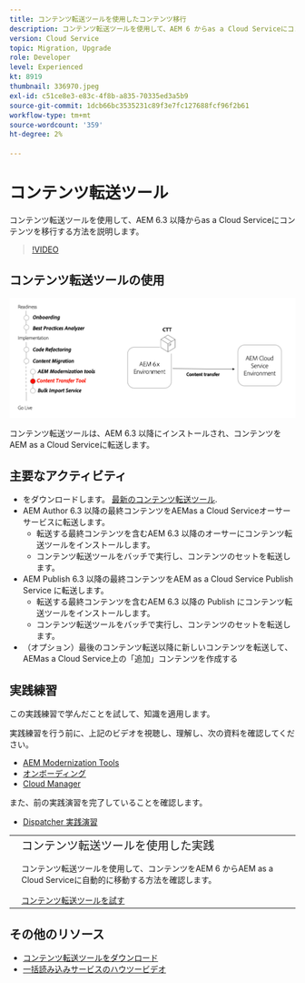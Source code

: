 ```yaml
---
title: コンテンツ転送ツールを使用したコンテンツ移行
description: コンテンツ転送ツールを使用して、AEM 6 からas a Cloud Serviceにコンテンツを移行する方法を説明します。
version: Cloud Service
topic: Migration, Upgrade
role: Developer
level: Experienced
kt: 8919
thumbnail: 336970.jpeg
exl-id: c51ce8e3-e83c-4f8b-a835-70335ed3a5b9
source-git-commit: 1dcb66bc3535231c89f3e7fc127688fcf96f2b61
workflow-type: tm+mt
source-wordcount: '359'
ht-degree: 2%

---
```



# コンテンツ転送ツール

コンテンツ転送ツールを使用して、AEM 6.3 以降からas a Cloud Serviceにコンテンツを移行する方法を説明します。

>[!VIDEO](https://video.tv.adobe.com/v/336970/?quality=12&learn=on)

## コンテンツ転送ツールの使用

![コンテンツ転送ツールのライフサイクル](../assets/content-transfer-tool.png)

コンテンツ転送ツールは、AEM 6.3 以降にインストールされ、コンテンツをAEM as a Cloud Serviceに転送します。

## 主要なアクティビティ

+ をダウンロードします。 [最新のコンテンツ転送ツール](https://experience.adobe.com/#/downloads/content/software-distribution/en/aemcloud.html?fulltext=Content*+Transfer*+Tool*&amp;1_group.propertyvalues.property=.%2Fjcr%3Acontent%2Fmetadata%2Fdc%3AsoftwareType&amp;1_group.propertyvalues.operation=equals&amp;1_group.propertyvalues.0_values=software-type%3Autoling&amp;orderby=%40jcr%3Fjcr%3AlastOrderby.sort&amp;layout=list&amp;p.offset=0&amp;p.limit=2).
+ AEM Author 6.3 以降の最終コンテンツをAEMas a Cloud Serviceオーサーサービスに転送します。
   + 転送する最終コンテンツを含むAEM 6.3 以降のオーサーにコンテンツ転送ツールをインストールします。
   + コンテンツ転送ツールをバッチで実行し、コンテンツのセットを転送します。
+ AEM Publish 6.3 以降の最終コンテンツをAEM as a Cloud Service Publish Service に転送します。
   + 転送する最終コンテンツを含むAEM 6.3 以降の Publish にコンテンツ転送ツールをインストールします。
   + コンテンツ転送ツールをバッチで実行し、コンテンツのセットを転送します。
+ （オプション）最後のコンテンツ転送以降に新しいコンテンツを転送して、AEMas a Cloud Service上の「追加」コンテンツを作成する

## 実践練習

この実践練習で学んだことを試して、知識を適用します。

実践練習を行う前に、上記のビデオを視聴し、理解し、次の資料を確認してください。

+ [AEM Modernization Tools](../aem-modernization-tools.md)
+ [オンボーディング ](../onboarding.md)
+ [Cloud Manager](../cloud-manager.md)

また、前の実践演習を完了していることを確認します。

+ [Dispatcher 実践演習](../dispatcher.md#hands-on-exercise)

<table style="border-width:0">
    <tr>
        <td style="width:150px">
            <a  rel="noreferrer"
                target="_blank"
                href="https://github.com/adobe/aem-cloud-engineering-video-series-exercises/tree/session6-transfercontent#cloud-acceleration-bootcamp---session-6-content"><img alt="実践エクササイズ GitHub リポジトリ" src="../assets/github.png"/>
            </a>        
        </td>
        <td style="width:100%;margin-bottom:1rem;">
            <div style="font-size:1.25rem;font-weight:400;">コンテンツ転送ツールを使用した実践</div>
            <p style="margin:1rem 0">
                コンテンツ転送ツールを使用して、コンテンツをAEM 6 からAEM as a Cloud Serviceに自動的に移動する方法を確認します。
            </p>
            <a  rel="noreferrer"
                target="_blank"
                href="https://github.com/adobe/aem-cloud-engineering-video-series-exercises/tree/session6-transfercontent#cloud-acceleration-bootcamp---session-6-content" class="spectrum-Button spectrum-Button--primary spectrum-Button--sizeM">
                <span class="spectrum-Button-label has-no-wrap has-text-weight-bold">コンテンツ転送ツールを試す</span>
            </a>
        </td>
    </tr>
</table>

## その他のリソース

+ [コンテンツ転送ツールをダウンロード](https://experience.adobe.com/#/downloads/content/software-distribution/en/aemcloud.html?fulltext=Content*+Transfer*+Tool*&amp;1_group.propertyvalues.property=.%2Fjcr%3Acontent%2Fmetadata%2Fdc%3AsoftwareType&amp;1_group.propertyvalues.operation=equals&amp;1_group.propertyvalues.0_values=software-type%3Autoling&amp;orderby=%40jcr%3Fjcr%3AlastOrderby.sort&amp;layout=list&amp;p.offset=0&amp;p.limit=2)
+ [一括読み込みサービスのハウツービデオ](https://experienceleague.adobe.com/docs/experience-manager-learn/cloud-service/migration/bulk-import.html)

